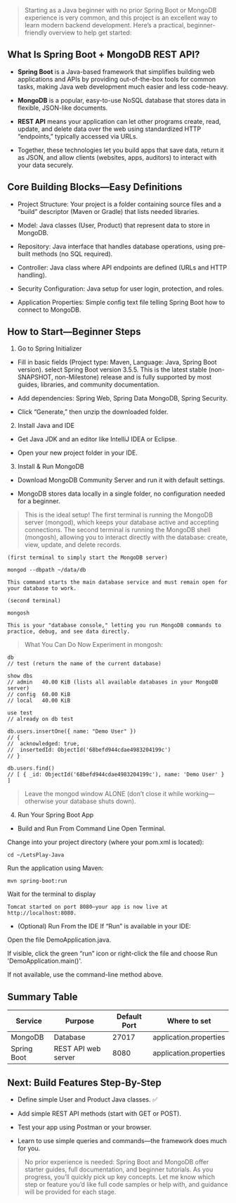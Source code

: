 > Starting as a Java beginner with no prior Spring Boot or MongoDB experience is very common, and this project is an excellent way to learn modern backend development. Here’s a practical, beginner-friendly overview to help get started:

## What Is Spring Boot + MongoDB REST API?
- **Spring Boot** is a Java-based framework that simplifies building web applications and APIs by providing out-of-the-box tools for common tasks, making Java web development much easier and less code-heavy.

- **MongoDB** is a popular, easy-to-use NoSQL database that stores data in flexible, JSON-like documents.

- **REST API** means your application can let other programs create, read, update, and delete data over the web using standardized HTTP “endpoints,” typically accessed via URLs.

- Together, these technologies let you build apps that save data, return it as JSON, and allow clients (websites, apps, auditors) to interact with your data securely.

## Core Building Blocks—Easy Definitions
- Project Structure: Your project is a folder containing source files and a “build” descriptor (Maven or Gradle) that lists needed libraries.

- Model: Java classes (User, Product) that represent data to store in MongoDB.

- Repository: Java interface that handles database operations, using pre-built methods (no SQL required).

- Controller: Java class where API endpoints are defined (URLs and HTTP handling).

- Security Configuration: Java setup for user login, protection, and roles.

- Application Properties: Simple config text file telling Spring Boot how to connect to MongoDB.

## How to Start—Beginner Steps
1. Go to Spring Initializer
- Fill in basic fields (Project type: Maven, Language: Java, Spring Boot version). select Spring Boot version 3.5.5. This is the latest stable (non-SNAPSHOT, non-Milestone) release and is fully supported by most guides, libraries, and community documentation.

- Add dependencies: Spring Web, Spring Data MongoDB, Spring Security.

- Click “Generate,” then unzip the downloaded folder.

2. Install Java and IDE

- Get Java JDK and an editor like IntelliJ IDEA or Eclipse.

- Open your new project folder in your IDE.

3. Install & Run MongoDB

- Download MongoDB Community Server and run it with default settings.

- MongoDB stores data locally in a single folder, no configuration needed for a beginner.
> This is the ideal setup! The first terminal is running the MongoDB server (mongod), which keeps your database active and accepting connections. The second terminal is running the MongoDB shell (mongosh), allowing you to interact directly with the database: create, view, update, and delete records.
````
(first terminal to simply start the MongoDB server)

mongod --dbpath ~/data/db 

This command starts the main database service and must remain open for your database to work.
````

````
(second terminal) 

mongosh 

This is your "database console," letting you run MongoDB commands to practice, debug, and see data directly.
````

> What You Can Do Now
Experiment in mongosh:
````
db
// test (return the name of the current database)

show dbs
// admin   40.00 KiB (lists all available databases in your MongoDB server)
// config  60.00 KiB
// local   40.00 KiB

use test
// already on db test

db.users.insertOne({ name: "Demo User" })
// {
//  acknowledged: true,
//  insertedId: ObjectId('68befd944cdae4983204199c')
// }

db.users.find()
// [ { _id: ObjectId('68befd944cdae4983204199c'), name: 'Demo User' } ]
````
> Leave the mongod window ALONE (don’t close it while working—otherwise your database shuts down).

4. Run Your Spring Boot App

- Build and Run From Command Line
      Open Terminal.

Change into your project directory (where your pom.xml is located):

````
cd ~/LetsPlay-Java
````
Run the application using Maven:
````
mvn spring-boot:run
````
Wait for the terminal to display 
````
Tomcat started on port 8080—your app is now live at http://localhost:8080.
````
- (Optional) Run From the IDE
If “Run” is available in your IDE:

Open the file DemoApplication.java.

If visible, click the green “run” icon or right-click the file and choose Run 'DemoApplication.main()'.

If not available, use the command-line method above.

## Summary Table
| Service	     | Purpose	  | Default Port | Where to set |
|--------------|-----------|-------| -------------|
| MongoDB      | Database	 | 27017	| application.properties|
| Spring Boot  | 	REST API web server | 	8080 |	application.properties |



## Next: Build Features Step-By-Step
- Define simple User and Product Java classes. ✅

- Add simple REST API methods (start with GET or POST).

- Test your app using Postman or your browser.

- Learn to use simple queries and commands—the framework does much for you.

> No prior experience is needed: Spring Boot and MongoDB offer starter guides, full documentation, and beginner tutorials. As you progress, you’ll quickly pick up key concepts. Let me know which step or feature you’d like full code samples or help with, and guidance will be provided for each stage.